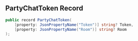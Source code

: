 ## PartyChatToken Record

```csharp
public record PartyChatToken(
    [property: JsonPropertyName("Token")] string? Token,
    [property: JsonPropertyName("Room")] string? Room
);
```